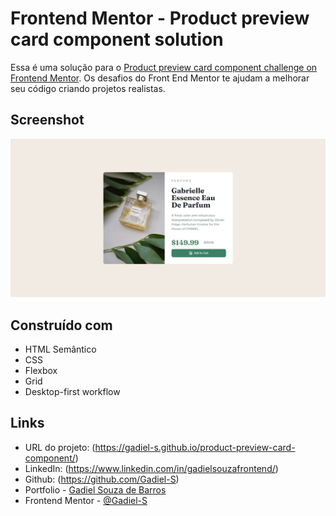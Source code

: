 # Frontend Mentor - Product preview card component solution

Essa é uma solução para o [Product preview card component challenge on Frontend Mentor](https://www.frontendmentor.io/challenges/product-preview-card-component-GO7UmttRfa). Os desafios do Front End Mentor te ajudam a melhorar seu código criando projetos realistas.

## Screenshot

![](./images/capa-product-preview-card-component.jpeg)

## Construído com

- HTML Semântico
- CSS
- Flexbox
- Grid
- Desktop-first workflow

## Links

- URL do projeto: (https://gadiel-s.github.io/product-preview-card-component/)
- LinkedIn: (https://www.linkedin.com/in/gadielsouzafrontend/)
- Github: (https://github.com/Gadiel-S)
- Portfolio - [Gadiel Souza de Barros](https://gadiel-s.github.io/meu-portfolio/)
- Frontend Mentor - [@Gadiel-S](https://www.frontendmentor.io/profile/Gadiel-S)
